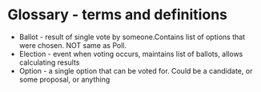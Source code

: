 # Glossary - terms and definitions
* Ballot - result of single vote by someone.Contains list of options that were chosen.  NOT same as Poll.
* Election - event when voting occurs, maintains list of ballots, allows calculating results
* Option - a single option that can be voted for. Could be a candidate, or some proposal, or anything
